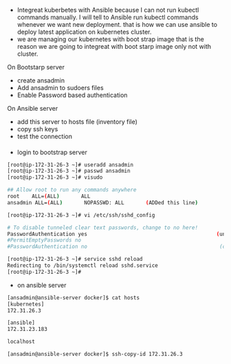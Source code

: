 - Integreat kuberbetes with Ansible because I can not run kubectl commands manually. I will tell to Ansible run kubectl commands whenever we want new deployment. that is how we can use ansible to deploy latest application on kubernetes cluster.
- we are managing our kubernetes with boot strap image that is the reason we are going to integreat with boot starp image only not with cluster.

On Bootstarp server
- create ansadmin
- Add ansadmin to sudoers files
- Enable Password based authentication

On Ansible server
- add this server to hosts file (inventory file)
- copy ssh keys
- test the connection


####
- login to bootstrap server
```sh
[root@ip-172-31-26-3 ~]# useradd ansadmin
[root@ip-172-31-26-3 ~]# passwd ansadmin
[root@ip-172-31-26-3 ~]# visudo

## Allow root to run any commands anywhere 
root    ALL=(ALL)       ALL
ansadmin ALL=(ALL)       NOPASSWD: ALL       (ADDed this line)
```
```sh
[root@ip-172-31-26-3 ~]# vi /etc/ssh/sshd_config 

# To disable tunneled clear text passwords, change to no here!
PasswordAuthentication yes                                          (uncomment this line)
#PermitEmptyPasswords no
#PasswordAuthentication no                                           (comment this line)

[root@ip-172-31-26-3 ~]# service sshd reload
Redirecting to /bin/systemctl reload sshd.service
[root@ip-172-31-26-3 ~]# 
```

- on ansible server

```sh
[ansadmin@ansible-server docker]$ cat hosts 
[kubernetes]
172.31.26.3

[ansible]
172.31.23.183

localhost
```
```sh
[ansadmin@ansible-server docker]$ ssh-copy-id 172.31.26.3
```
